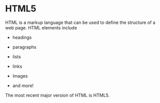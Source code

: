 # HTML5







HTML is a markup language that can be used to define the structure of a web page. HTML elements include







* headings



* paragraphs



* lists



* links



* Images



* and more!







The most recent major version of HTML is HTML5.